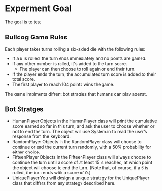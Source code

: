 # Experment Goal

The goal is to test 

## Bulldog Game Rules

Each player takes turns rolling a six-sided die with the following rules:

- If a 6 is rolled, the turn ends immediately and no points are gained.
- If any other number is rolled, it's added to the turn score.
  - The player can then choose to roll again or end their turn.
- If the player ends the turn, the accumulated turn score is added to their total score.
- The first player to reach 104 points wins the game.

The game implments difrent bot stragies that humans can play agenst.


## Bot Stratges

- HumanPlayer
Objects in the HumanPlayer class will print the cumulative score earned so far in this
turn, and ask the user to choose whether or not to end the turn. The object will use
System.in to read the user’s response from the keyboard.
- RandomPlayer
Objects in the RandomPlayer class will choose to continue or end the current turn
randomly, with a 50% probability for either choice.
- FifteenPlayer
Objects in the FifteenPlayer class will always choose to continue the turn until a
score of at least 15 is reached, at which point the object will choose to end the turn.
(Note that, of course, if a 6 is rolled, the turn ends with a score of 0.)
- UniquePlayer
You will design a unique strategy for the UniquePlayer class that differs from any
strategy described here.
